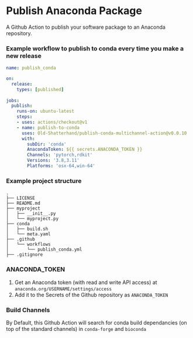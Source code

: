 # Publish Anaconda Package

A Github Action to publish your software package to an Anaconda repository.

### Example workflow to publish to conda every time you make a new release

```yaml
name: publish_conda

on:
  release:
    types: [published]
    
jobs:
  publish:
    runs-on: ubuntu-latest
    steps:
    - uses: actions/checkout@v1
    - name: publish-to-conda
      uses: Old-Shatterhand/publish-conda-multichannel-action@v0.0.10
      with:
        subDir: 'conda'
        AnacondaToken: ${{ secrets.ANACONDA_TOKEN }}
        Channels: 'pytorch,rdkit'
        Versions: '3.8,3.11'
        Platforms: 'osx-64,win-64'
```

### Example project structure

```
.
├── LICENSE
├── README.md
├── myproject
│   ├── __init__.py
│   └── myproject.py
├── conda
│   ├── build.sh
│   └── meta.yaml
├── .github
│   └── workflows
│       └── publish_conda.yml
├── .gitignore
```

### ANACONDA_TOKEN

1. Get an Anaconda token (with read and write API access) at `anaconda.org/USERNAME/settings/access` 
2. Add it to the Secrets of the Github repository as `ANACONDA_TOKEN`

### Build Channels
By Default, this Github Action will search for conda build dependancies (on top of the standard channels) in `conda-forge` and `bioconda`
